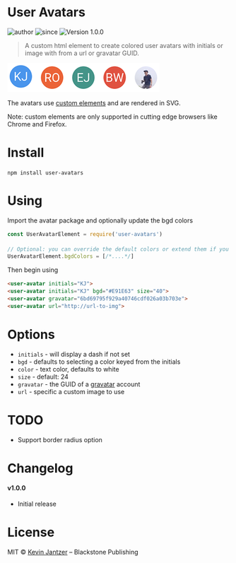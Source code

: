 User Avatars
====================

![author](https://img.shields.io/badge/author-Kevin%20Jantzer-blue.svg)
![since](https://img.shields.io/badge/since-2018--11-blue.svg)
![Version 1.0.0](https://img.shields.io/badge/Version-1.0.0-green.svg)

> A custom html element to create colored user avatars with initials or image with from a url or gravatar GUID.

![preview](./preview.png)

The avatars use [custom elements](https://developer.mozilla.org/en-US/docs/Web/Web_Components/Using_custom_elements) and are rendered in SVG.

Note: custom elements are only supported in cutting edge browsers like Chrome and Firefox.

# Install

`npm install user-avatars`

# Using

Import the avatar package and optionally update the bgd colors

```js
const UserAvatarElement = require('user-avatars')

// Optional: you can override the default colors or extend them if you wish
UserAvatarElement.bgdColors = [/*....*/]
```

Then begin using

```html
<user-avatar initials="KJ">
<user-avatar initials="KJ" bgd="#E91E63" size="40">
<user-avatar gravatar="6bd69795f929a40746cdf026a03b703e">
<user-avatar url="http://url-to-img">
```

# Options

- `initials` - will display a dash if not set
- `bgd` - defaults to selecting a color keyed from the initials
- `color` - text color, defaults to white
- `size` - default: 24
- `gravatar` - the GUID of a [gravatar](https://en.gravatar.com/) account
- `url` - specific a custom image to use

# TODO

- Support border radius option

# Changelog

#### v1.0.0
- Initial release

# License

MIT © [Kevin Jantzer](https://twitter.com/kjantzer) – Blackstone Publishing